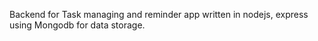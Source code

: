 Backend for Task managing and reminder app written in nodejs, express using Mongodb for data storage.